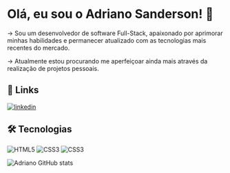 
# Olá, eu sou o Adriano Sanderson! 👋

→ Sou um desenvolvedor de software Full-Stack, apaixonado por aprimorar minhas habilidades e permanecer atualizado com as tecnologias mais recentes do mercado.

→ Atualmente estou procurando me aperfeiçoar ainda mais através da realização de projetos pessoais.


## 🔗 Links

[![linkedin](https://img.shields.io/badge/linkedin-0A66C2?style=for-the-badge&logo=linkedin&logoColor=white)](https://www.linkedin.com/in/adrianosanderson)


## 🛠 Tecnologias
![HTML5](https://img.shields.io/badge/HTML5-E34F26?style=for-the-badge&logo=html5&logoColor=white)
![CSS3](https://img.shields.io/badge/CSS3-1572B6?style=for-the-badge&logo=css3&logoColor=white)
![CSS3](https://img.shields.io/badge/JavaScript-F7DF1E?style=for-the-badge&logo=javascript&logoColor=black)

![Adriano GitHub stats](https://github-readme-stats.vercel.app/api?username=AdrianoSanderson&show_icons=true&theme=dracula)

